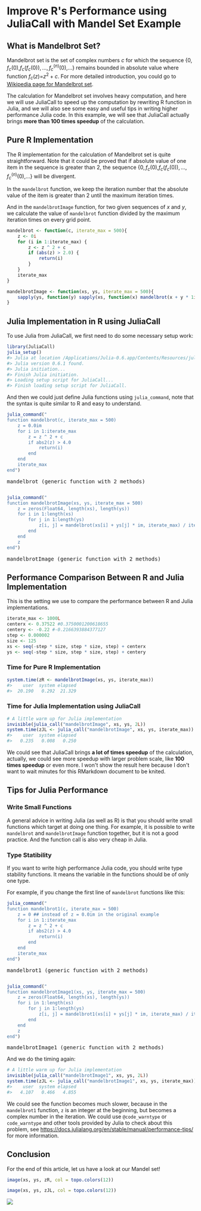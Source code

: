 
Improve R's Performance using JuliaCall with Mandel Set Example
===============================================================

What is Mandelbrot Set?
-----------------------

Mandelbrot set is the set of complex numbers *c* for which the sequence {0, *f*<sub>*c*</sub>(0),*f*<sub>*c*</sub>(*f*<sub>*c*</sub>(0)), …, *f*<sub>*c*</sub><sup>(*n*)</sup>(0),…} remains bounded in absolute value where function *f*<sub>*c*</sub>(*z*)=*z*<sup>2</sup> + *c*. For more detailed introduction, you could go to [Wikipedia page for Mandelbrot set](https://en.wikipedia.org/wiki/Mandelbrot_set).

The calculation for Mandelbrot set involves heavy computation, and here we will use JuliaCall to speed up the computation by rewriting R function in Julia, and we will also see some easy and useful tips in writing higher performance Julia code. In this example, we will see that JuliaCall actually brings **more than 100 times speedup** of the calculation.

Pure R Implementation
---------------------

The R implementation for the calculation of Mandelbrot set is quite straightforward. Note that it could be proved that if absolute value of one item in the sequence is greater than 2, the sequence {0, *f*<sub>*c*</sub>(0),*f*<sub>*c*</sub>(*f*<sub>*c*</sub>(0)), …, *f*<sub>*c*</sub><sup>(*n*)</sup>(0),…} will be divergent.

In the `mandelbrot` function, we keep the iteration number that the absolute value of the item is greater than 2 until the maximum iteration times.

And in the `mandelbrotImage` function, for two given sequences of *x* and *y*, we calculate the value of `mandelbrot` function divided by the maximum iteration times on every grid point.

``` r
mandelbrot <- function(c, iterate_max = 500){
    z <- 0i
    for (i in 1:iterate_max) {
        z <- z ^ 2 + c
        if (abs(z) > 2.0) {
            return(i)
        }
    }
    iterate_max
}

mandelbrotImage <- function(xs, ys, iterate_max = 500){
    sapply(ys, function(y) sapply(xs, function(x) mandelbrot(x + y * 1i, iterate_max = iterate_max))) / iterate_max
}
```

Julia Implementation in R using JuliaCall
-----------------------------------------

To use Julia from JuliaCall, we first need to do some necessary setup work:

``` r
library(JuliaCall)
julia_setup()
#> Julia at location /Applications/Julia-0.6.app/Contents/Resources/julia/bin will be used.
#> Julia version 0.6.1 found.
#> Julia initiation...
#> Finish Julia initiation.
#> Loading setup script for JuliaCall...
#> Finish loading setup script for JuliaCall.
```

And then we could just define Julia functions using `julia_command`, note that the syntax is quite similar to R and easy to understand.

``` r
julia_command("
function mandelbrot(c, iterate_max = 500)
    z = 0.0im
    for i in 1:iterate_max
        z = z ^ 2 + c
        if abs2(z) > 4.0
            return(i)
        end
    end
    iterate_max
end")
```

<pre><div class = 'JuliaDisplay'>mandelbrot (generic function with 2 methods)</div></pre>
``` r

julia_command("
function mandelbrotImage(xs, ys, iterate_max = 500)
    z = zeros(Float64, length(xs), length(ys))
    for i in 1:length(xs)
        for j in 1:length(ys)
            z[i, j] = mandelbrot(xs[i] + ys[j] * im, iterate_max) / iterate_max
        end
    end
    z
end")
```

<pre><div class = 'JuliaDisplay'>mandelbrotImage (generic function with 2 methods)</div></pre>
Performance Comparison Between R and Julia Implementation
---------------------------------------------------------

This is the setting we use to compare the performance between R and Julia implementations.

``` r
iterate_max <- 1000L
centerx <- 0.37522 #0.3750001200618655
centery <- -0.22 #-0.2166393884377127
step <- 0.000002
size <- 125
xs <- seq(-step * size, step * size, step) + centerx
ys <- seq(-step * size, step * size, step) + centery
```

### Time for Pure R Implementation

``` r
system.time(zR <- mandelbrotImage(xs, ys, iterate_max))
#>    user  system elapsed 
#>  20.190   0.292  21.329
```

### Time for Julia Implementation using JuliaCall

``` r
# A little warm up for Julia implementation
invisible(julia_call("mandelbrotImage", xs, ys, 2L))
system.time(zJL <- julia_call("mandelbrotImage", xs, ys, iterate_max))
#>    user  system elapsed 
#>   0.235   0.008   0.250
```

We could see that JuliaCall brings **a lot of times speedup** of the calculation, actually, we could see more speedup with larger problem scale, like **100 times speedup** or even more. I won't show the result here because I don't want to wait minutes for this RMarkdown document to be knited.

Tips for Julia Performance
--------------------------

### Write Small Functions

A general advice in writing Julia (as well as R) is that you should write small functions which target at doing one thing. For example, it is possible to write `mandelbrot` and `mandelbrotImage` function together, but it is not a good practice. And the function call is also very cheap in Julia.

### Type Statibility

If you want to write high performance Julia code, you should write type stability functions. It means the variable in the functions should be of only one type.

For example, if you change the first line of `mandelbrot` functions like this:

``` r
julia_command("
function mandelbrot1(c, iterate_max = 500)
    z = 0 ## instead of z = 0.0im in the original example
    for i in 1:iterate_max
        z = z ^ 2 + c
        if abs2(z) > 4.0
            return(i)
        end
    end
    iterate_max
end")
```

<pre><div class = 'JuliaDisplay'>mandelbrot1 (generic function with 2 methods)</div></pre>
``` r

julia_command("
function mandelbrotImage1(xs, ys, iterate_max = 500)
    z = zeros(Float64, length(xs), length(ys))
    for i in 1:length(xs)
        for j in 1:length(ys)
            z[i, j] = mandelbrot1(xs[i] + ys[j] * im, iterate_max) / iterate_max
        end
    end
    z
end")
```

<pre><div class = 'JuliaDisplay'>mandelbrotImage1 (generic function with 2 methods)</div></pre>
And we do the timing again:

``` r
# A little warm up for Julia implementation
invisible(julia_call("mandelbrotImage1", xs, ys, 2L))
system.time(zJL <- julia_call("mandelbrotImage1", xs, ys, iterate_max))
#>    user  system elapsed 
#>   4.107   0.466   4.855
```

We could see the function becomes much slower, because in the `mandelbrot1` function, `z` is an integer at the beginning, but becomes a complex number in the iteration. We could use `@code_warntype` or `code_warntype` and other tools provided by Julia to check about this problem, see <https://docs.julialang.org/en/stable/manual/performance-tips/> for more information.

Conclusion
----------

For the end of this article, let us have a look at our Mandel set!

``` r
image(xs, ys, zR, col = topo.colors(12))

image(xs, ys, zJL, col = topo.colors(12))
```

![](mandelbrot_files/figure-markdown_github-ascii_identifiers/unnamed-chunk-10-1.png)
